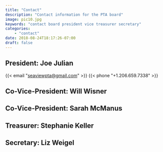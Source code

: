 ```yaml
---
title: "Contact"
description: "Contact information for the PTA board"
image: pic10.jpg
keywords: "contact board president vice treasurer secretary"
categories:
    - "contact"
date: 2018-08-24T18:17:26-07:00
draft: false
---
```


## President: Joe Julian

{{< email "seaviewpta@gmail.com" >}}
{{< phone "+1.206.659.7338" >}}

## Co-Vice-President: Will Wisner

## Co-Vice-President: Sarah McManus

## Treasurer: Stephanie Keller

## Secretary: Liz Weigel
